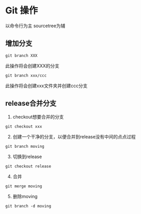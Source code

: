 # Git 操作

以命令行为主 sourcetree为辅

## 增加分支

`git branch XXX`

此操作将会创建XXX的分支

`git branch xxx/ccc`

此操作将会创建xxx文件夹并创建ccc分支





## release合并分支

1. checkout想要合并的分支

`git checkout xxx`

2. 创建一个干净的分支，以便合并到release没有中间的点点过程

`git branch moving`

3. 切换到release

`git checkout release`

4. 合并

`git merge moving`

5. 删除moving

`git branch -d moving`